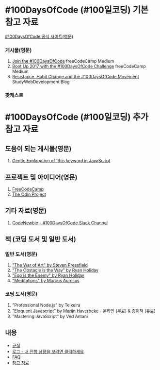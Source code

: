 # #100DaysOfCode (#100일코딩) 기본 참고 자료

[#100DaysOfCode 공식 사이트(영문)](http://100daysofcode.com/)

### 게시물(영문)
1. [Join the #100DaysOfCode](https://medium.freecodecamp.com/join-the-100daysofcode-556ddb4579e4) freeCodeCamp Medium
2. [Boot Up 2017 with the #100DaysOfCode Challenge](https://medium.freecodecamp.com/start-2017-with-the-100daysofcode-improved-and-updated-18ce604b237b) freeCodeCamp Medium 
3. [Resistance, Habit Change and the #100DaysOfCode Movement](https://studywebdevelopment.com/100-days-of-code.html) StudyWebDevelopment Blog

### 팟캐스트

# #100DaysOfCode (#100일코딩) 추가 참고 자료

## 도움이 되는 게시물(영문)
1. [Gentle Explanation of 'this keyword in JavaScript](http://rainsoft.io/gentle-explanation-of-this-in-javascript/)

## 프로젝트 및 아이디어(영문)
1. [FreeCodeCamp](https://www.freecodecamp.com)
2. [The Odin Project](http://www.theodinproject.com/)

## 기타 자료(영문)
1. [CodeNewbie - #100DaysOfCode Slack Channel](https://codenewbie.typeform.com/to/uwsWlZ)

## 책 (코딩 도서 및 일반 도서)

### 일반 도서(영문)
1. ["The War of Art" by Steven Pressfield](http://www.goodreads.com/book/show/1319.The_War_of_Art)
2. ["The Obstacle is the Way" by Ryan Holiday](http://www.goodreads.com/book/show/18668059-the-obstacle-is-the-way?ac=1&from_search=true)
3. ["Ego is the Enemy" by Ryan Holiday](http://www.goodreads.com/book/show/27036528-ego-is-the-enemy?from_search=true&search_version=service)
4. ["Meditations" by Marcus Aurelius](https://www.goodreads.com/book/show/662925.Meditations)

### 코딩 도서(영문)
1. "Professional Node.js" by Teixeira
2. ["Eloquent Javascript" by Marijn Haverbeke](http://eloquentjavascript.net/) - 온라인 (무료) & 종이책 (유료)
3. "Mastering JavaScript" by Ved Antani

## 내용
* [규칙](rules.md)
* [로그 - 내 진행 상황을 보려면 클릭하세요](log.md)
* [FAQ](FAQ.md)
* [참고 자료](resources.md)
